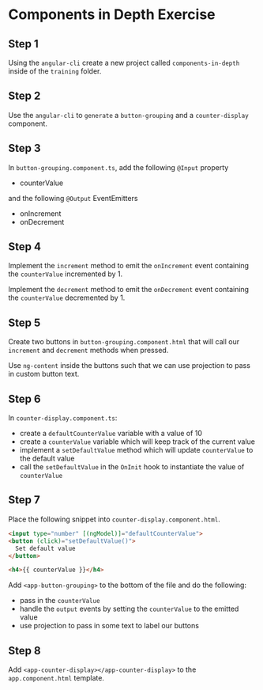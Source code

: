 # Components in Depth Exercise

## Step 1

Using the `angular-cli` create a new project called `components-in-depth` inside 
of the `training` folder.

## Step 2

Use the `angular-cli` to `generate` a `button-grouping` and a `counter-display` 
component.

## Step 3

In `button-grouping.component.ts`, add the following `@Input` property
- counterValue

and the following `@Output` EventEmitters
- onIncrement
- onDecrement

## Step 4

Implement the `increment` method to emit the `onIncrement` event containing the 
`counterValue` incremented by 1.

Implement the `decrement` method to emit the `onDecrement` event containing the 
`counterValue` decremented by 1.

## Step 5

Create two buttons in `button-grouping.component.html` that will call our 
`increment` and `decrement` methods when pressed.

Use `ng-content` inside the buttons such that we can use projection to pass in
custom button text.

## Step 6

In `counter-display.component.ts`:
- create a `defaultCounterValue` variable with a value of 10
- create a `counterValue` variable which will keep track of the current value
- implement a `setDefaultValue` method which will update `counterValue` to the 
default value
- call the `setDefaultValue` in the `OnInit` hook to instantiate the value of 
`counterValue`

## Step 7

Place the following snippet into `counter-display.component.html`.
```html
<input type="number" [(ngModel)]="defaultCounterValue">
<button (click)="setDefaultValue()">
  Set default value
</button>

<h4>{{ counterValue }}</h4>
```

Add `<app-button-grouping>` to the bottom of the file and do the following:
- pass in the `counterValue`
- handle the `output` events by setting the `counterValue` to the emitted 
value
- use projection to pass in some text to label our buttons

## Step 8

Add `<app-counter-display></app-counter-display>` to the `app.component.html` 
template.
